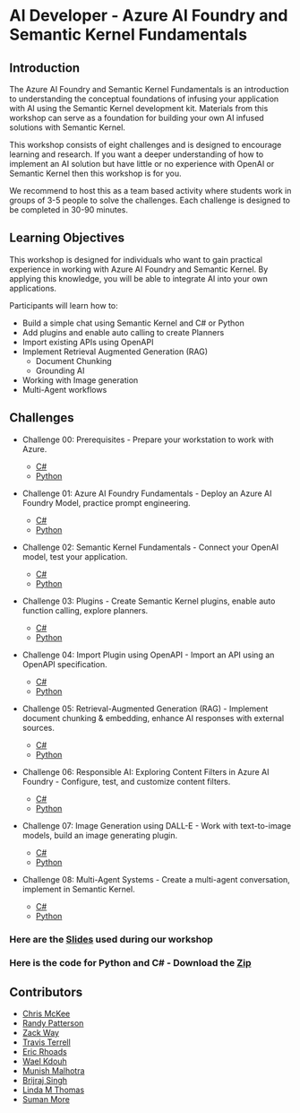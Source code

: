 # AI Developer - Azure AI Foundry and Semantic Kernel Fundamentals

## Introduction

The Azure AI Foundry and Semantic Kernel Fundamentals is an introduction to understanding the conceptual foundations of infusing your application with AI using the Semantic Kernel development kit. Materials from this workshop can serve as a foundation for building your own AI infused solutions with Semantic Kernel.

This workshop consists of eight challenges and is designed to encourage learning and research. If you want a deeper understanding of how to implement an AI solution but have little or no experience with OpenAI or Semantic Kernel then this workshop is for you.

We recommend to host this as a team based activity where students work in groups of 3-5 people to solve the challenges. Each challenge is designed to be completed in 30-90 minutes.

## Learning Objectives

This workshop is designed for individuals who want to gain practical experience in working with Azure AI Foundry and Semantic Kernel. By applying this knowledge, you will be able to integrate AI into your own applications.

Participants will learn how to:

- Build a simple chat using Semantic Kernel and C# or Python
- Add plugins and enable auto calling to create Planners
- Import existing APIs using OpenAPI
- Implement Retrieval Augmented Generation (RAG)
  - Document Chunking
  - Grounding AI
- Working with Image generation
- Multi-Agent workflows

## Challenges

- Challenge 00: Prerequisites - Prepare your workstation to work with Azure.
  - [C#](./Dotnet/challenges/Challenge-00.md)
  - [Python](./Python/challenges/Challenge-00.md)

- Challenge 01: Azure AI Foundry Fundamentals - Deploy an Azure AI Foundry Model, practice prompt engineering.
  - [C#](./Dotnet/challenges/Challenge-01.md)
  - [Python](./Python/challenges/Challenge-01.md)

- Challenge 02: Semantic Kernel Fundamentals - Connect your OpenAI model, test your application.
  - [C#](./Dotnet/challenges/Challenge-02.md)
  - [Python](./Python/challenges/Challenge-02.md)

- Challenge 03: Plugins - Create Semantic Kernel plugins, enable auto function calling, explore planners.
  - [C#](./Dotnet/challenges/Challenge-03.md)
  - [Python](./Python/challenges/Challenge-03.md)

- Challenge 04: Import Plugin using OpenAPI - Import an API using an OpenAPI specification.
  - [C#](./Dotnet/challenges/Challenge-04.md)
  - [Python](./Python/challenges/Challenge-04.md)

- Challenge 05: Retrieval-Augmented Generation (RAG) - Implement document chunking & embedding, enhance AI responses with external sources.
  - [C#](./Dotnet/challenges/Challenge-05.md)
  - [Python](./Python/challenges/Challenge-05.md)

- Challenge 06: Responsible AI: Exploring Content Filters in Azure AI Foundry - Configure, test, and customize content filters.
  - [C#](./Dotnet/challenges/Challenge-06.md)
  - [Python](./Python/challenges/Challenge-06.md)

- Challenge 07: Image Generation using DALL-E - Work with text-to-image models, build an image generating plugin.
  - [C#](./Dotnet/challenges/Challenge-07.md)
  - [Python](./Python/challenges/Challenge-07.md)

- Challenge 08: Multi-Agent Systems - Create a multi-agent conversation, implement in Semantic Kernel.
  - [C#](./Dotnet/challenges/Challenge-08.md)
  - [Python](./Python/challenges/Challenge-08.md)

### Here are the [Slides](./Dotnet/challenges/Resources/Lectures.pdf) used during our workshop

### Here is the code for Python and C# - Download the [Zip](./misc/finalresult.zip)

## Contributors

- [Chris McKee](https://github.com/ChrisMcKee1)
- [Randy Patterson](https://github.com/RandyPatterson)
- [Zack Way](https://github.com/seiggy)
- [Travis Terrell](https://github.com/travisterrell)
- [Eric Rhoads](https://github.com/ecrhoads)
- [Wael Kdouh](https://github.com/waelkdouh)
- [Munish Malhotra](https://github.com/munishm)
- [Brijraj Singh](https://github.com/brijrajsingh)
- [Linda M Thomas](https://github.com/lindamthomas)
- [Suman More](https://github.com/sumanmore257)
